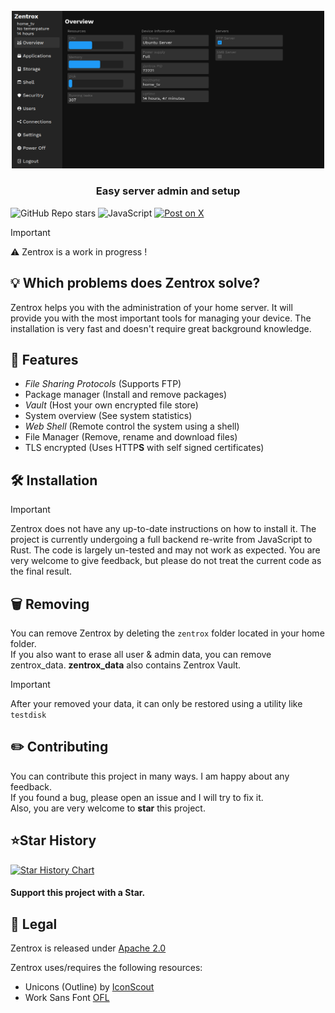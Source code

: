 <br>
<div align="center">
<img src="static/readme_preview.png" alt="Preview of Zentrox" width="500">
</div>

<h3 align="center">Easy server admin and setup</h3>

![GitHub Repo stars](https://img.shields.io/github/stars/Wervice/zentrox?style=for-the-badge)
![JavaScript](https://img.shields.io/badge/JavaScript-white.svg?style=for-the-badge&logo=javascript&logoColor=black&color=gold)
[![Post on X](https://img.shields.io/badge/Post%20on%20X-white.svg?style=for-the-badge&logo=x&logoColor=white&color=black)](https://x.com/intent/post?text=https%3A%2F%2Fgithub.com%2Fwervice%2Fzentrox)

> [!IMPORTANT]
> ⚠️  Zentrox is a work in progress !

## 💡 Which problems does Zentrox solve?

Zentrox helps you with the administration of your home server.
It will provide you with the most important tools for managing your device.
The installation is very fast and doesn't require great background knowledge.

## 🎯 Features

- _File Sharing Protocols_ (Supports FTP)
- Package manager (Install and remove packages)
- _Vault_ (Host your own encrypted file store)
- System overview (See system statistics)
- _Web Shell_ (Remote control the system using a shell)
- File Manager (Remove, rename and download files)
- TLS encrypted (Uses HTTP**S** with self signed certificates)

## 🛠️ Installation

> [!IMPORTANT]
> Zentrox does not have any up-to-date instructions on how to install it.
> The project is currently undergoing a full backend re-write from JavaScript to Rust.
> The code is largely un-tested and may not work as expected.
> You are very welcome to give feedback, but please do not treat the current code as the final result.

## 🗑️ Removing

You can remove Zentrox by deleting the `zentrox` folder located in your home folder.  
If you also want to erase all user & admin data, you can remove zentrox_data.
**zentrox_data** also contains Zentrox Vault.

> [!IMPORTANT]
> After your removed your data, it can only be restored using a utility like `testdisk`

## ✏️ Contributing

You can contribute this project in many ways. I am happy about any feedback.  
If you found a bug, please open an issue and I will try to fix it.  
Also, you are very welcome to **star** this project.

## ⭐Star History

[![Star History Chart](https://api.star-history.com/svg?repos=wervice/zentrox&type=Date)](https://star-history.com/#wervice/zentrox&Date)

#### Support this project with a Star.

## 📖 Legal

Zentrox is released under [Apache 2.0](https://github.com/Wervice/Codelink?tab=Apache-2.0-1-ov-file#readme)

Zentrox uses/requires the following resources:

- Unicons (Outline) by [IconScout](https://github.com/Iconscout/unicons)
- Work Sans Font [OFL](https://github.com/weiweihuanghuang/Work-Sans/blob/master/OFL.txt)
